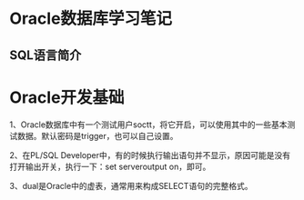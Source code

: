 # Oracle数据库学习笔记











## SQL语言简介







# Oracle开发基础

1、Oracle数据库中有一个测试用户soctt，将它开启，可以使用其中的一些基本测试数据。默认密码是trigger，也可以自己设置。

2、在PL/SQL Developer中，有的时候执行输出语句并不显示，原因可能是没有打开输出开关，执行一下：set serveroutput on，即可。

3、dual是Oracle中的虚表，通常用来构成SELECT语句的完整格式。